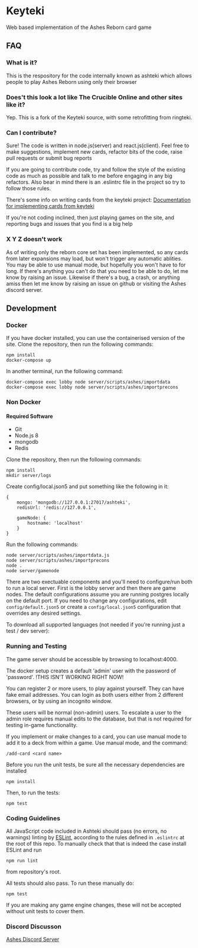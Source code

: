 # Keyteki

Web based implementation of the Ashes Reborn card game

## FAQ

### What is it?

This is the respository for the code internally known as ashteki which allows people to play Ashes Reborn using only their browser

### Does't this look a lot like The Crucible Online and other sites like it?

Yep. This is a fork of the Keyteki source, with some retrofitting from ringteki.

### Can I contribute?

Sure! The code is written in node.js(server) and react.js(client). Feel free to make suggestions, implement new cards, refactor bits of the code, raise pull requests or submit bug reports

If you are going to contribute code, try and follow the style of the existing code as much as possible and talk to me before engaging in any big refactors. Also bear in mind there is an .eslintrc file in the project so try to follow those rules.

There's some info on writing cards from the keyteki project:
[Documentation for implementing cards from keyteki](https://github.com/keyteki/keyteki/blob/master/docs/implementing-cards.md)

If you're not coding inclined, then just playing games on the site, and reporting bugs and issues that you find is a big help

### X Y Z doesn't work

As of writing only the reborn core set has been implemented, so any cards from later expansions may load, but won't trigger any automatic ablities. You may be able to use manual mode, but hopefully you won't have to for long. If there's anything you can't do that you need to be able to do, let me know by raising an issue. Likewise if there's a bug, a crash, or anything amiss then let me know by raising an issue on github or visiting the Ashes discord server.

## Development

### Docker

If you have docker installed, you can use the containerised version of the site.
Clone the repository, then run the following commands:

```
npm install
docker-compose up
```

In another terminal, run the following command:

```
docker-compose exec lobby node server/scripts/ashes/importdata
docker-compose exec lobby node server/scripts/ashes/importprecons
```

### Non Docker

#### Required Software

-   Git
-   Node.js 8
-   mongodb
-   Redis

Clone the repository, then run the following commands:

```
npm install
mkdir server/logs
```

Create config/local.json5 and put something like the following in it:

```
{
    mongo: 'mongodb://127.0.0.1:27017/ashteki',
    redisUrl: 'redis://127.0.0.1',

    gameNode: {
        hostname: 'localhost'
    }
}
```

Run the following commands:

```
node server/scripts/ashes/importdata.js
node server/scripts/ashes/importprecons
node .
node server/gamenode
```

There are two exectuable components and you'll need to configure/run both to run a local server. First is the lobby server and then there are game nodes. The default configurations assume you are running postgres locally on the default port. If you need to change any configurations, edit `config/default.json5` or create a `config/local.json5` configuration that overrides any desired settings.

To download all supported languages (not needed if you're running just a test / dev server):

### Running and Testing

The game server should be accessible by browsing to localhost:4000.

The docker setup creates a default 'admin' user with the password of 'password'.
!THIS ISN'T WORKING RIGHT NOW!

You can register 2 or more users, to play against yourself.
They can have fake email addresses.
You can login as both users either from 2 different browsers, or by
using an incognito window.

These users will be normal (non-admin) users. To escalate a user to
the admin role requires manual edits to the database, but that
is not required for testing in-game functionality.

If you implement or make changes to a card, you can use manual mode
to add it to a deck from within a game. Use manual mode, and the command:

```
/add-card <card name>
```

Before you run the unit tests, be sure all the necessary dependencies are installed

```
npm install
```

Then, to run the tests:

```
npm test
```

### Coding Guidelines

All JavaScript code included in Ashteki should pass (no errors, no warnings)
linting by [ESLint](http://eslint.org/), according to the rules defined in
`.eslintrc` at the root of this repo. To manually check that that is indeed the
case install ESLint and run

```
npm run lint
```

from repository's root.

All tests should also pass. To run these manually do:

```
npm test
```

If you are making any game engine changes, these will not be accepted without unit tests to cover them.

### Discord Discusson

[Ashes Discord Server](https://discord.gg/UU5bduq)

